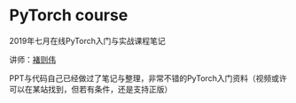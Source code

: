 # PyTorch course

2019年七月在线PyTorch入门与实战课程笔记

讲师：[褚则伟](http://people.cs.uchicago.edu/~zeweichu/)

PPT与代码自己已经做过了笔记与整理，非常不错的PyTorch入门资料（视频或许可以在某站找到，但若有条件，还是支持正版）



